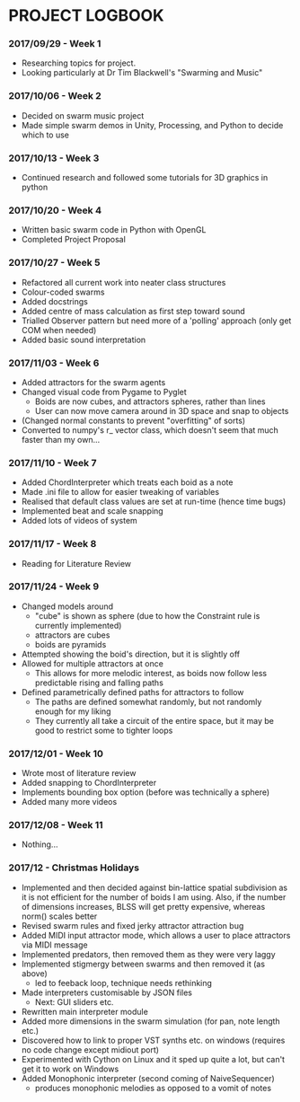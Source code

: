 # PROJECT LOGBOOK

### 2017/09/29 - Week 1

* Researching topics for project.
* Looking particularly at Dr Tim Blackwell's "Swarming and Music" 

### 2017/10/06 - Week 2

* Decided on swarm music project
* Made simple swarm demos in Unity, Processing, and Python to decide which to use

### 2017/10/13 - Week 3

* Continued research and followed some tutorials for 3D graphics in python

### 2017/10/20 - Week 4

* Written basic swarm code in Python with OpenGL
* Completed Project Proposal

### 2017/10/27 - Week 5

* Refactored all current work into neater class structures
* Colour-coded swarms
* Added docstrings
* Added centre of mass calculation as first step toward sound
* Trialled Observer pattern but need more of a 'polling' approach (only get COM when needed)
* Added basic sound interpretation

### 2017/11/03 - Week 6

* Added attractors for the swarm agents
* Changed visual code from Pygame to Pyglet
	* Boids are now cubes, and attractors spheres, rather than lines
	* User can now move camera around in 3D space and snap to objects
* (Changed normal constants to prevent "overfitting" of sorts)
* Converted to numpy's r_ vector class, which doesn't seem that much faster than my own...

### 2017/11/10 - Week 7

* Added ChordInterpreter which treats each boid as a note
* Made .ini file to allow for easier tweaking of variables
* Realised that default class values are set at run-time (hence time bugs)
* Implemented beat and scale snapping
* Added lots of videos of system


### 2017/11/17 - Week 8

* Reading for Literature Review

### 2017/11/24 - Week 9

* Changed models around
	* "cube" is shown as sphere (due to how the Constraint rule is currently implemented)
	* attractors are cubes
	* boids are pyramids
* Attempted showing the boid's direction, but it is slightly off
* Allowed for multiple attractors at once
	* This allows for more melodic interest, as boids now follow less predictable rising and falling paths
* Defined parametrically defined paths for attractors to follow
	* The paths are defined somewhat randomly, but not randomly enough for my liking
	* They currently all take a circuit of the entire space, but it may be good to restrict some to tighter loops

### 2017/12/01 - Week 10

* Wrote most of literature review
* Added snapping to ChordInterpreter
* Implements bounding box option (before was technically a sphere)
* Added many more videos

### 2017/12/08 - Week 11

* Nothing...

### 2017/12 - Christmas Holidays

* Implemented and then decided against bin-lattice spatial subdivision as it is not efficient for the number of boids I am using. Also, if the number of dimensions increases, BLSS will get pretty expensive, whereas norm() scales better
* Revised swarm rules and fixed jerky attractor attraction bug
* Added MIDI input attractor mode, which allows a user to place attractors via MIDI message
* Implemented predators, then removed them as they were very laggy
* Implemented stigmergy between swarms and then removed it (as above)
	* led to feeback loop, technique needs rethinking
* Made interpreters customisable by JSON files
	* Next: GUI sliders etc.
* Rewritten main interpreter module
* Added more dimensions in the swarm simulation (for pan, note length etc.)
* Discovered how to link to proper VST synths etc. on windows (requires no code change except midiout port)
* Experimented with Cython on Linux and it sped up quite a lot, but can't get it to work on Windows
* Added Monophonic interpreter (second coming of NaiveSequencer)
	* produces monophonic melodies as opposed to a vomit of notes